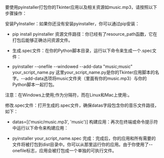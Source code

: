 要使用pyinstaller打包你的Tkinter应用以及相关资源如music.mp3，请按照以下步骤操作：

安装PyInstaller：如果你还没有安装pyinstaller，你可以通过pip安装：

- pip install pyinstaller
资源文件路径：你已经有了resource_path函数，它在打包后能够正确访问资源文件。

- 生成.spec文件：在你的Python脚本目录，运行以下命令来生成一个.spec文件：

- pyinstaller --onefile --windowed --add-data "music;music" your_script_name.py
这里your_script_name.py是你的Tkinter应用脚本的名字。--add-data选项将music文件夹（里面有你的music.mp3）与你的Python脚本一起打包。

注意：在Windows上使用;作为分隔符，而在Linux和Mac上使用:。

修改.spec文件：打开生成的.spec文件，确保datas字段包含你的音乐文件路径，如下：

- datas=[('music/music.mp3', 'music')]
构建应用：再次在终端或命令提示符中运行以下命令来构建应用：

- pyinstaller your_script_name.spec
完成：完成后，你的应用和所有需要的文件将被打包到dist目录中。你可以从那里运行你的应用。由于你使用了--onefile标志，应用会被打包成一个单独的可执行文件。

